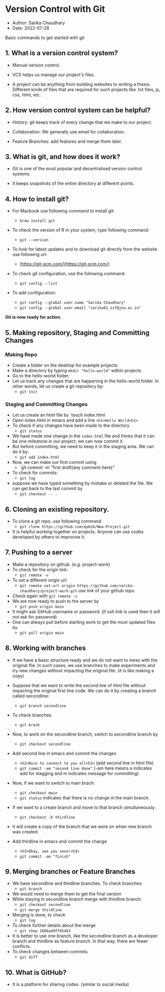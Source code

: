 # Version Control with Git
- Author: Sarika Chaudhary
- Date: 2022-07-28

Basic commands to get started with git 


## 1. What is a version control system?

- Manual version control.

- VCS helps us manage our project's files.

- A project can be anything from building websites to writing a thesis.
  Different kinds of files that are required for such projects
  like .txt files, js, css, html, etc.

## 2. How version control system can be helpful?

- History: git keeps track of every change that we make to our project.

- Collaboration: We generally use email for collaboration.

- Feature Branches: add features and merge them later.

## 3. What is git, and how does it work?

- Git is one of the most popular and decentralised version control systems.

- It keeps snapshots of the entire directory at different points.

## 4. How to install git?

- For Macbook use following command to install git:

  - `brew install git`

- To check the version of R in your system, type following command:
  - `git --version`

- To look for latest updates and to download git directly from the website use 
following url:

  - [https://git-scm.com/](https://git-scm.com/)

- To check git configuration, use the following command:
  - `git config --list`

- To add configuration:
   - `git config --global user.name "Sarika Chaudhary"`
   - `git config --global user.email "sarika61_ssf@jnu.ac.in"`
   
**Git is now ready for action.**

## 5. Making repository, Staging and Committing Changes

### Making Repo
- Create a folder on the desktop for example projects.
- Make a directory by typing `mkdir "hello-world"` within projects.
- Go to the hello-world folder. 
- Let us track any changes that are happening in the hello-world folder.
    In other words, let us create a git repository by:
  - `git init`

### Staging and Committing Changes
- Let us create an html file by `touch index.html
- Open index.html in emacs and add a line `<h1>Hello World<h1>`
- To check if any changes have been made to the directory
  - `git status`
- We have made one change in the `index.html` file and thinks that it can be one milestone in our project, we can now commit it.
- But before committing, we need to keep it in the staging area. We can do it by:
  - `git add index.html`
- Now, we can make our first commit using
  - `git commit -m "first draft(any comment here)"
- To check for commits:
  - `git log`
- suppose  we have typed something by mistake or deleted the file.
    We can get back to the last commit by
  - `git checkout -- .`

## 6. Cloning an existing repository.
- To clone a git repo, use following command
  - `git clone https://github.com/ep624/New-Project.git`
- It is helpful working together on projects. Anyone can use codes developed
   by others to improvise it.

## 7. Pushing to a server
- Make a repository on github. (e.g. project-work)
- To check for the origin link:
  - `git remote -v`
- To set a different origin url:
  - `git remote set-url origin https://github.com/sarika-chaudhary/project-work.git` use link of your github repo.
- Check again with `git remote -v`
- We are now ready to push to the server by 
  - `git push origin main`
- It might ask GitHub username or password. (if ssh link is used then it will not ask for password)
- One can always pull before starting work to get the most updated files by 
  - `git pull origin main`

## 8. Working with branches
- If we have a basic structure ready and we do not want to mess with the original file. In such cases, we use branches to make experiments and try new changes without impacting the original file. (it is like making a copy)
- Suppose that we want to write the second line of html file without impacting the original first line code. We can do it by creating a branch called secondline:
  - `git branch secondline`
- To check branches
  - `git brach`
- Now, to work on the secondline branch, switch to secondline branch by 
  - `git checkout secondline`
- Add second line in emacs and commit the changes
  - `<h2>Nice to connect to you all<h2>` (add second line in html file)
  - `git commit -am "second line done"` (-am here means a indicates add for stagging and m indicates message for committing)

- Now, if we want to switch to main brach:
  - `git checkout main`
  - `git status` indicates that there is no change in the main branch.
- If we want to a create branch and move to that branch simultaneously:
  - `git checkout -b thirdline`
- It will create a copy of the branch that we were on when new branch was created. 

- Add thirdline in emacs and commit the change
  - `<h3>Okay, see you soon!<h3>`
  - `git commit -am "finish"`

## 9. Merging branches or Feature Branches 

- We have secondline and thirdline branches. To check branches:
  - `git branch`
- We would need to merge them to get the final version
- While staying in secondline branch merge with thirdline branch:
  - `git checkout secondline`
  - `git merge thirdline`
- Merging is done, to check
  - `git log`
- To check further details about the merge 
  - `git show 1606ad9ff05463` 
- It is better to use one branch, like the secondline branch as
    a developer branch and thirdline as feature branch.
    In that way, there are fewer conflicts.
- To check changes between commits:
  - `git diff`

## 10. What is GitHub?

- It is a platform for sharing codes.
    (similar to social media)

